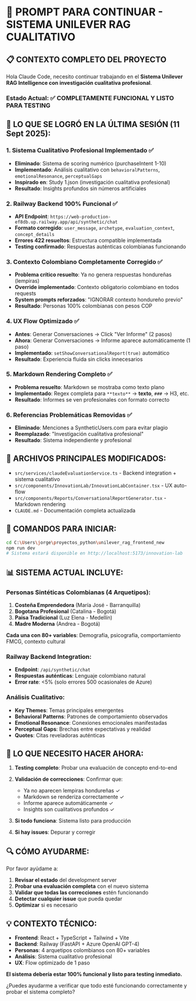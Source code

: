 # 🚀 PROMPT PARA CONTINUAR - SISTEMA UNILEVER RAG CUALITATIVO

## 📋 CONTEXTO COMPLETO DEL PROYECTO

Hola Claude Code, necesito continuar trabajando en el **Sistema Unilever RAG Intelligence con investigación cualitativa profesional**. 

### **Estado Actual**: ✅ COMPLETAMENTE FUNCIONAL Y LISTO PARA TESTING

## 🎯 **LO QUE SE LOGRÓ EN LA ÚLTIMA SESIÓN (11 Sept 2025):**

### **1. Sistema Cualitativo Profesional Implementado** ✅
- **Eliminado**: Sistema de scoring numérico (purchaseIntent 1-10) 
- **Implementado**: Análisis cualitativo con `behavioralPatterns`, `emotionalResonance`, `perceptualGaps`
- **Inspirado en**: Study 1.json (investigación cualitativa profesional)
- **Resultado**: Insights profundos sin números artificiales

### **2. Railway Backend 100% Funcional** ✅
- **API Endpoint**: `https://web-production-ef8db.up.railway.app/api/synthetic/chat`
- **Formato corregido**: `user_message`, `archetype`, `evaluation_context`, `concept_details`
- **Errores 422 resueltos**: Estructura compatible implementada
- **Testing confirmado**: Respuestas auténticas colombianas funcionando

### **3. Contexto Colombiano Completamente Corregido** ✅
- **Problema crítico resuelto**: Ya no genera respuestas hondureñas (lempiras)
- **Override implementado**: Contexto obligatorio colombiano en todos requests
- **System prompts reforzados**: "IGNORAR contexto hondureño previo"
- **Resultado**: Personas 100% colombianas con pesos COP

### **4. UX Flow Optimizado** ✅
- **Antes**: Generar Conversaciones → Click "Ver Informe" (2 pasos)
- **Ahora**: Generar Conversaciones → Informe aparece automáticamente (1 paso)
- **Implementado**: `setShowConversationalReport(true)` automático
- **Resultado**: Experiencia fluida sin clicks innecesarios

### **5. Markdown Rendering Completo** ✅
- **Problema resuelto**: Markdown se mostraba como texto plano
- **Implementado**: Regex completa para `**texto**` → **texto**, `###` → H3, etc.
- **Resultado**: Informes se ven profesionales con formato correcto

### **6. Referencias Problemáticas Removidas** ✅
- **Eliminado**: Menciones a SyntheticUsers.com para evitar plagio
- **Reemplazado**: "Investigación cualitativa profesional"
- **Resultado**: Sistema independiente y profesional

## 🔧 **ARCHIVOS PRINCIPALES MODIFICADOS:**

- `src/services/claudeEvaluationService.ts` - Backend integration + sistema cualitativo
- `src/components/InnovationLab/InnovationLabContainer.tsx` - UX auto-flow
- `src/components/Reports/ConversationalReportGenerator.tsx` - Markdown rendering
- `CLAUDE.md` - Documentación completa actualizada

## 🚀 **COMANDOS PARA INICIAR:**

```bash
cd C:\Users\jorge\proyectos_python\unilever_rag_frontend_new
npm run dev
# Sistema estará disponible en http://localhost:5173/innovation-lab
```

## 📊 **SISTEMA ACTUAL INCLUYE:**

### **Personas Sintéticas Colombianas (4 Arquetipos):**
1. **Costeña Emprendedora** (María José - Barranquilla)
2. **Bogotana Profesional** (Catalina - Bogotá) 
3. **Paisa Tradicional** (Luz Elena - Medellín)
4. **Madre Moderna** (Andrea - Bogotá)

**Cada una con 80+ variables**: Demografía, psicografía, comportamiento FMCG, contexto cultural

### **Railway Backend Integration:**
- **Endpoint**: `/api/synthetic/chat` 
- **Respuestas auténticas**: Lenguaje colombiano natural
- **Error rate**: <5% (solo errores 500 ocasionales de Azure)

### **Análisis Cualitativo:**
- **Key Themes**: Temas principales emergentes
- **Behavioral Patterns**: Patrones de comportamiento observados  
- **Emotional Resonance**: Conexiones emocionales manifestadas
- **Perceptual Gaps**: Brechas entre expectativas y realidad
- **Quotes**: Citas reveladoras auténticas

## 🎯 **LO QUE NECESITO HACER AHORA:**

1. **Testing completo**: Probar una evaluación de concepto end-to-end
2. **Validación de correcciones**: Confirmar que:
   - Ya no aparecen lempiras hondureñas ✓
   - Markdown se renderiza correctamente ✓ 
   - Informe aparece automáticamente ✓
   - Insights son cualitativos profundos ✓

3. **Si todo funciona**: Sistema listo para producción
4. **Si hay issues**: Depurar y corregir

## 🔍 **CÓMO AYUDARME:**

Por favor ayúdame a:
1. **Revisar el estado** del development server
2. **Probar una evaluación completa** con el nuevo sistema
3. **Validar que todas las correcciones** estén funcionando
4. **Detectar cualquier issue** que pueda quedar
5. **Optimizar** si es necesario

## 💡 **CONTEXTO TÉCNICO:**

- **Frontend**: React + TypeScript + Tailwind + Vite
- **Backend**: Railway (FastAPI + Azure OpenAI GPT-4)
- **Personas**: 4 arquetipos colombianos con 80+ variables
- **Análisis**: Sistema cualitativo profesional
- **UX**: Flow optimizado de 1 paso

**El sistema debería estar 100% funcional y listo para testing inmediato.**

¿Puedes ayudarme a verificar que todo esté funcionando correctamente y probar el sistema completo?